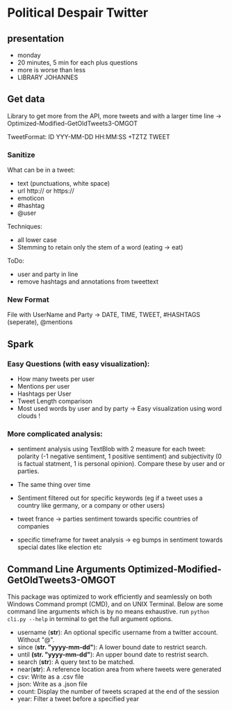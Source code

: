 # Political Despair Twitter

## presentation

- monday
- 20 minutes, 5 min for each plus questions
- more is worse than less
- LIBRARY JOHANNES

## Get data

Library to get more from the API, more tweets and with a larger time line -> Optimized-Modified-GetOldTweets3-OMGOT

TweetFormat:
ID YYY-MM-DD HH:MM:SS +TZTZ <USERNAME> TWEET

### Sanitize

What can be in a tweet:
- text (punctuations, white space)
- url http:// or https://
- emoticon
- #hashtag
- @user

Techniques:
- all lower case
- Stemming to retain only the stem of a word (eating -> eat)
  
ToDo:
- user and party in line
- remove hashtags and annotations from tweettext

### New Format

File with UserName and Party
-> DATE, TIME, TWEET, #HASHTAGS (seperate), @mentions 



## Spark

### Easy Questions (with easy visualization):

- How many tweets per user
- Mentions per user
- Hashtags per User
- Tweet Length comparison
- Most used words by user and by party -> Easy visualization using word clouds !


### More complicated analysis:

- sentiment analysis using TextBlob with 2 measure for each tweet: polarity (-1 negative sentiment, 1 positive sentiment) and subjectivity (0 is factual statment, 1 is personal opinion). Compare these by user and or parties.
- The same thing over time
- Sentiment filtered out for specific keywords (eg if a tweet uses a country like germany, or a company or other users)

- tweet france -> parties sentiment towards specific countries of companies

- specific timeframe for tweet analysis -> eg bumps in sentiment towards special dates like election etc


## Command Line Arguments Optimized-Modified-GetOldTweets3-OMGOT

This package was optimized to work efficiently and seamlessly on both Windows Command prompt (CMD), and on UNIX Terminal. Below are some command line arguments which is by no means exhaustive. run `python cli.py --help` in terminal to get the full argument options.

  - username (**str**): An optional specific username from a twitter account. Without "@".
  - since (**str. "yyyy-mm-dd"**): A lower bound date to restrict search.
  - until **(str. "yyyy-mm-dd"**): An upper bound date to restrist search.
  - search (**str**): A query text to be matched.
  - near(**str**): A reference location area from where tweets were generated
  - csv: Write as a .csv file
  - json: Write as a .json file
  - count: Display the number of tweets scraped at the end of the session
  - year: Filter a tweet before a specified year
